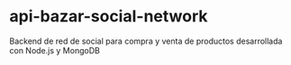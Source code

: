 # api-bazar-social-network
Backend de red de social para compra y venta de productos desarrollada con Node.js y MongoDB
